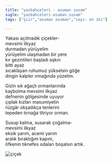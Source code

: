 ```yaml
---
title: "yazbahçeleri - asuman susam"
sugle: "yazbahceleri-asuman.susam"
tags: ["şiir","asuman asuman","sayı: on iki"]

---
```

Yakası açılmadık çiçekler-\
mevsimi ilkyaz\
durmadan yürüyelim\
yürüyelim ulaşmadan bir yere\
kır gezintileri başladı aşkın\
bitti ayaz\
sıcaklayan ruhumuz yükselsin göğe\
dingin kalpler ırmağında yüzelim.

Gizin sık ağaçlı ormanlarında\
kaybolma mevsimi ilkyaz\
defnenin gölgesinde uyuyor\
çıplak kızları masumiyetin\
rüzgâr okşadıkça tenlerini\
tepeden tırnağa titriyor orman.

Susup kalma, susarak çoğalma-\
mevsimi ilkyaz\
eksik yarım, acemi yarım\
aralık bıraktığım kapım,\
öfkenin tıknefes odaları boşalsın artık.

![çiçek](/img/ky12_12.jpg)